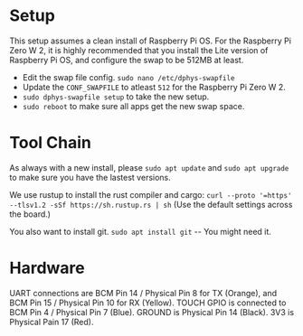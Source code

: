 # Setup
This setup assumes a clean install of Raspberry Pi OS. For the Raspberry Pi Zero W 2, it is highly recommended that you install the Lite version of Raspberry Pi OS, and configure the swap to be 512MB at least.

* Edit the swap file config. `sudo nano /etc/dphys-swapfile`
* Update the `CONF_SWAPFILE` to atleast `512` for the Raspberry Pi Zero W 2.
* `sudo dphys-swapfile setup` to take the new setup.
* `sudo reboot` to make sure all apps get the new swap space.

# Tool Chain
As always with a new install, please `sudo apt update` and `sudo apt upgrade` to make sure you have the lastest versions.

We use rustup to install the rust compiler and cargo:
`curl --proto '=https' --tlsv1.2 -sSf https://sh.rustup.rs | sh`
(Use the default settings across the board.)

You also want to install git. `sudo apt install git` -- You might need it.

# Hardware
UART connections are BCM Pin 14 / Physical Pin 8 for TX (Orange), and BCM Pin 15 / Physical Pin 10 for RX (Yellow).
TOUCH GPIO is connected to BCM Pin 4 / Physical Pin 7 (Blue).
GROUND is Physical Pin 14 (Black).
3V3 is Physical Pain 17 (Red).
